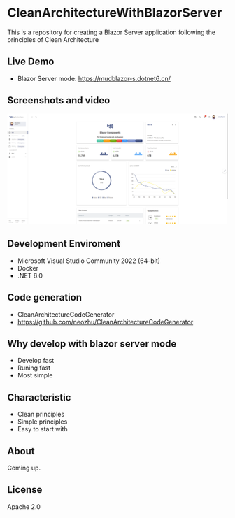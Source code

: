 # CleanArchitectureWithBlazorServer
This is a repository for creating a  Blazor Server application following the principles of Clean Architecture
## Live Demo
-  Blazor Server mode: https://mudblazor-s.dotnet6.cn/
## Screenshots and video
[![Blazor Dashboard](doc/main_screenshot.png)](https://www.youtube.com/watch?v=GyZJl_dG-Pg)
## Development Enviroment
- Microsoft Visual Studio Community 2022 (64-bit) 
- Docker
- .NET 6.0
## Code generation
- CleanArchitectureCodeGenerator 
- https://github.com/neozhu/CleanArchitectureCodeGenerator
## Why develop with blazor server mode
- Develop fast
- Runing fast
- Most simple

## Characteristic
- Clean principles
- Simple principles
- Easy to start with

## About
Coming up.



## License
Apache 2.0